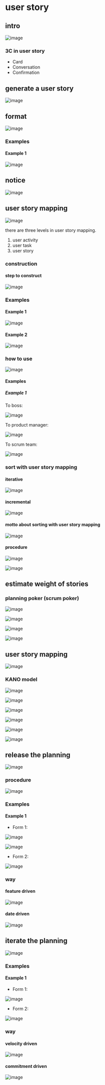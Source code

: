 # user story
## intro
![image](https://github.com/user-attachments/assets/bb205667-6bd8-4b3b-ab94-4f2401bdbd49)

### 3C in user story
+ Card
+ Conversation
+ Confirmation

## generate a user story
![image](https://github.com/user-attachments/assets/030798dd-5f9f-4341-8c6a-0474192a2c52)

## format
![image](https://github.com/user-attachments/assets/f61c816c-e41e-4040-8965-0737bf5d806b)

### Examples
#### Example 1
![image](https://github.com/user-attachments/assets/bf25cfe4-0cbe-4d46-b5b2-bbb573a8d47f)

## notice
![image](https://github.com/user-attachments/assets/a34a5288-f1a4-487c-8bc9-293bd3bc3527)

## user story mapping
![image](https://github.com/user-attachments/assets/4a7a5fbe-a97c-432e-87d2-5da5e327c139)

there are three levels in user story mapping.
1. user activity
2. user task
3. user story

### construction
#### step to construct
![image](https://github.com/user-attachments/assets/3cb41764-cab7-4021-8e85-a872a1e0bb21)

### Examples
#### Example 1
![image](https://github.com/user-attachments/assets/0070721c-6368-40cd-9b4b-ba7863d0bdca)

#### Example 2
![image](https://github.com/user-attachments/assets/1e3bbb61-20d4-4b37-afd9-f826a3343267)

### how to use
![image](https://github.com/user-attachments/assets/daf3da64-42bf-41ed-adda-874780a5c81b)

#### Examples 
##### Example 1

To boss:

![image](https://github.com/user-attachments/assets/7d89b0cf-386f-44ed-9032-1374895ee84b)

To product manager:

![image](https://github.com/user-attachments/assets/ec1e0017-519f-4274-b2b1-1d121bf21d08)

To scrum team:

![image](https://github.com/user-attachments/assets/a8fe7203-37f4-40b3-9f9c-352f613cab0d)

### sort with user story mapping
#### iterative
![image](https://github.com/user-attachments/assets/0956530c-c2fd-41ce-9068-dcf9219b5109)

#### incremental
![image](https://github.com/user-attachments/assets/73815ecb-a024-4721-9022-d1341c446dd6)

#### motto about sorting with user story mapping
![image](https://github.com/user-attachments/assets/9a37cd6a-6f1e-41b3-8232-c4379f5448b5)

#### procedure
![image](https://github.com/user-attachments/assets/6ad85aec-7803-4fcf-b690-4d77ed7b9fdb)

![image](https://github.com/user-attachments/assets/206b6e6b-0048-4a8d-b9c2-07d727f7db4a)

## estimate weight of stories
### planning poker (scrum poker)
![image](https://github.com/user-attachments/assets/c2d1ce83-805b-4abe-9394-b21720b55502)

![image](https://github.com/user-attachments/assets/ff5034bd-59cb-4710-b248-822e874d2663)

![image](https://github.com/user-attachments/assets/8826facf-bb26-4655-8111-98c74c20f388)

![image](https://github.com/user-attachments/assets/beb090ae-68ea-4238-8245-d1972750de29)

## user story mapping
![image](https://github.com/user-attachments/assets/30bcac63-5c18-49d2-9f24-a0c11b0eef07)

### KANO model
![image](https://github.com/user-attachments/assets/1de85e2f-6d25-402e-9bfb-ba60a2c24bff)

![image](https://github.com/user-attachments/assets/77516be8-ffda-4c05-9d36-267d24a3f212)

![image](https://github.com/user-attachments/assets/e1597f14-bd27-4704-a1d8-b4112d090c45)

![image](https://github.com/user-attachments/assets/8c88bcc7-4276-4383-9e45-31b5d1e146d1)

![image](https://github.com/user-attachments/assets/975025bb-e737-40cd-b9bd-be92e47cca26)

![image](https://github.com/user-attachments/assets/e14b4468-1417-4f48-9f23-690df17734cb)

## release the planning
  
![image](https://github.com/user-attachments/assets/d3cbc864-2f28-4862-8d1f-bb4318d0e9b8)
  
### procedure
![image](https://github.com/user-attachments/assets/51128e71-115e-4d5b-9252-097c2801dbc4)

### Examples
#### Example 1
+ Form 1:

![image](https://github.com/user-attachments/assets/3fab3d55-d570-4ef1-aa26-a08827455bd0)

![image](https://github.com/user-attachments/assets/929adc92-3c4c-45e7-a04c-fcaa1f281141)

+ Form 2:

![image](https://github.com/user-attachments/assets/8ce41117-b8d9-4aaa-b752-6f3f84f7e987)

### way
#### feature driven
![image](https://github.com/user-attachments/assets/875238fb-b6d9-4bb5-8846-26f08ea3d8fc)

#### date driven
![image](https://github.com/user-attachments/assets/875238fb-b6d9-4bb5-8846-26f08ea3d8fc)

## iterate the planning
![image](https://github.com/user-attachments/assets/06798817-31c1-4013-8c21-e982faf09313)

### Examples
#### Example 1

+ Form 1:
 
![image](https://github.com/user-attachments/assets/7ba406d0-7af7-4994-9025-1b2db050bd21)

+ Form 2:
  
![image](https://github.com/user-attachments/assets/39be21b1-489c-44ad-8294-8c9ff5e567a1)

### way
#### velocity driven
![image](https://github.com/user-attachments/assets/53dc24c0-0c8d-4ce5-8382-2b69310d82c9)

#### commitment driven
![image](https://github.com/user-attachments/assets/e00770f7-5e48-4924-8ff5-c765aabf857b)

